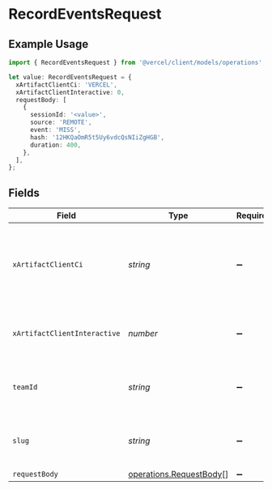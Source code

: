 # RecordEventsRequest

## Example Usage

```typescript
import { RecordEventsRequest } from '@vercel/client/models/operations';

let value: RecordEventsRequest = {
  xArtifactClientCi: 'VERCEL',
  xArtifactClientInteractive: 0,
  requestBody: [
    {
      sessionId: '<value>',
      source: 'REMOTE',
      event: 'MISS',
      hash: '12HKQaOmR5t5Uy6vdcQsNIiZgHGB',
      duration: 400,
    },
  ],
};
```

## Fields

| Field                        | Type                                                               | Required           | Description                                                                           | Example |
| ---------------------------- | ------------------------------------------------------------------ | ------------------ | ------------------------------------------------------------------------------------- | ------- |
| `xArtifactClientCi`          | _string_                                                           | :heavy_minus_sign: | The continuous integration or delivery environment where this artifact is downloaded. | VERCEL  |
| `xArtifactClientInteractive` | _number_                                                           | :heavy_minus_sign: | 1 if the client is an interactive shell. Otherwise 0                                  | 0       |
| `teamId`                     | _string_                                                           | :heavy_minus_sign: | The Team identifier to perform the request on behalf of.                              |         |
| `slug`                       | _string_                                                           | :heavy_minus_sign: | The Team slug to perform the request on behalf of.                                    |         |
| `requestBody`                | [operations.RequestBody](../../models/operations/requestbody.md)[] | :heavy_minus_sign: | N/A                                                                                   |         |
